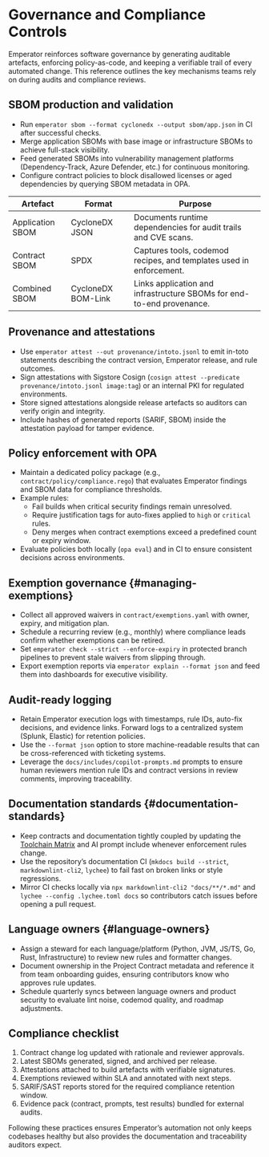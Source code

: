# Governance and Compliance Controls

Emperator reinforces software governance by generating auditable artefacts, enforcing policy-as-code, and keeping a verifiable trail of every automated change. This reference outlines the key mechanisms teams rely on during audits and compliance reviews.

## SBOM production and validation

- Run `emperator sbom --format cyclonedx --output sbom/app.json` in CI after successful checks.
- Merge application SBOMs with base image or infrastructure SBOMs to achieve full-stack visibility.
- Feed generated SBOMs into vulnerability management platforms (Dependency-Track, Azure Defender, etc.) for continuous monitoring.
- Configure contract policies to block disallowed licenses or aged dependencies by querying SBOM metadata in OPA.

| Artefact | Format | Purpose |
| --- | --- | --- |
| Application SBOM | CycloneDX JSON | Documents runtime dependencies for audit trails and CVE scans. |
| Contract SBOM | SPDX | Captures tools, codemod recipes, and templates used in enforcement. |
| Combined SBOM | CycloneDX BOM-Link | Links application and infrastructure SBOMs for end-to-end provenance. |

## Provenance and attestations

- Use `emperator attest --out provenance/intoto.jsonl` to emit in-toto statements describing the contract version, Emperator release, and rule outcomes.
- Sign attestations with Sigstore Cosign (`cosign attest --predicate provenance/intoto.jsonl image:tag`) or an internal PKI for regulated environments.
- Store signed attestations alongside release artefacts so auditors can verify origin and integrity.
- Include hashes of generated reports (SARIF, SBOM) inside the attestation payload for tamper evidence.

## Policy enforcement with OPA

- Maintain a dedicated policy package (e.g., `contract/policy/compliance.rego`) that evaluates Emperator findings and SBOM data for compliance thresholds.
- Example rules:
  - Fail builds when critical security findings remain unresolved.
  - Require justification tags for auto-fixes applied to `high` or `critical` rules.
  - Deny merges when contract exemptions exceed a predefined count or expiry window.
- Evaluate policies both locally (`opa eval`) and in CI to ensure consistent decisions across environments.

## Exemption governance {#managing-exemptions}

- Collect all approved waivers in `contract/exemptions.yaml` with owner, expiry, and mitigation plan.
- Schedule a recurring review (e.g., monthly) where compliance leads confirm whether exemptions can be retired.
- Set `emperator check --strict --enforce-expiry` in protected branch pipelines to prevent stale waivers from slipping through.
- Export exemption reports via `emperator explain --format json` and feed them into dashboards for executive visibility.

## Audit-ready logging

- Retain Emperator execution logs with timestamps, rule IDs, auto-fix decisions, and evidence links. Forward logs to a centralized system (Splunk, Elastic) for retention policies.
- Use the `--format json` option to store machine-readable results that can be cross-referenced with ticketing systems.
- Leverage the `docs/includes/copilot-prompts.md` prompts to ensure human reviewers mention rule IDs and contract versions in review comments, improving traceability.

## Documentation standards {#documentation-standards}

- Keep contracts and documentation tightly coupled by updating the [Toolchain Matrix](toolchain.md) and AI prompt include whenever enforcement rules change.
- Use the repository’s documentation CI (`mkdocs build --strict`, `markdownlint-cli2`, `lychee`) to fail fast on broken links or style regressions.
- Mirror CI checks locally via `npx markdownlint-cli2 "docs/**/*.md"` and `lychee --config .lychee.toml docs` so contributors catch issues before opening a pull request.

## Language owners {#language-owners}

- Assign a steward for each language/platform (Python, JVM, JS/TS, Go, Rust, Infrastructure) to review new rules and formatter changes.
- Document ownership in the Project Contract metadata and reference it from team onboarding guides, ensuring contributors know who approves rule updates.
- Schedule quarterly syncs between language owners and product security to evaluate lint noise, codemod quality, and roadmap adjustments.

## Compliance checklist

1. Contract change log updated with rationale and reviewer approvals.
2. Latest SBOMs generated, signed, and archived per release.
3. Attestations attached to build artefacts with verifiable signatures.
4. Exemptions reviewed within SLA and annotated with next steps.
5. SARIF/SAST reports stored for the required compliance retention window.
6. Evidence pack (contract, prompts, test results) bundled for external audits.

Following these practices ensures Emperator’s automation not only keeps codebases healthy but also provides the documentation and traceability auditors expect.
